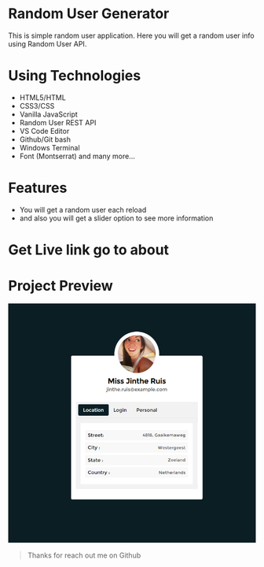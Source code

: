 # Random User Generator 

This is simple random user application. Here you will get a random user info using Random User API.

# Using Technologies
- HTML5/HTML
- CSS3/CSS
- Vanilla JavaScript
- Random User REST API
- VS Code Editor
- Github/Git bash
- Windows Terminal
- Font (Montserrat)
and many more...

# Features 
- You will get a random user each reload
- and also you will get a slider option to see more information


# Get Live link go to about 

# Project Preview 
![imageScreenshot](./preview.png)


> Thanks for reach out me on Github